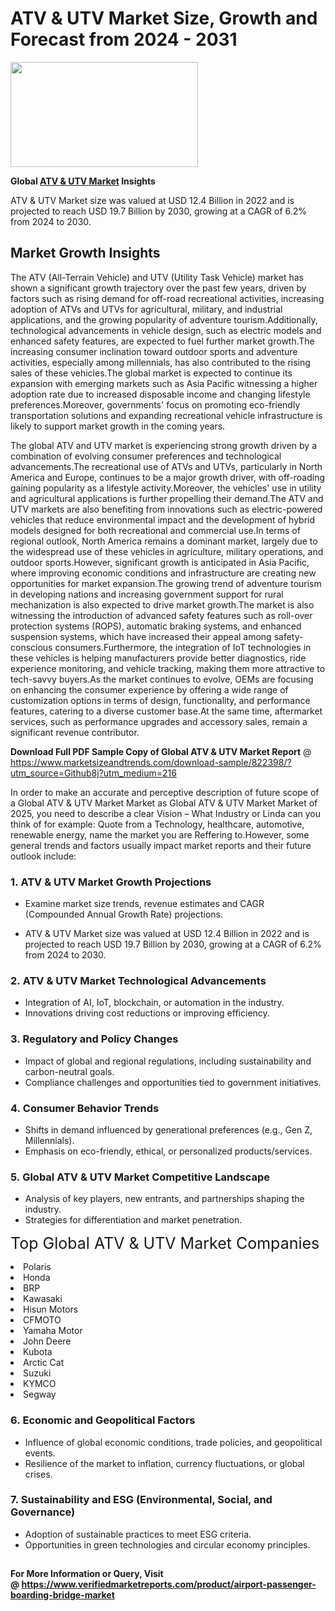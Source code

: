 <H1>ATV & UTV Market Size, Growth and Forecast from 2024 - 2031</H1><img class="aligncenter size-medium wp-image-584254" src="https://thirdeyenews.in/wp-content/uploads/2024/09/Global-Market-Research-300x168.jpeg" alt="" width="300" height="168" /><p><strong>Global&nbsp;<a href="https://www.marketsizeandtrends.com/download-sample/822398/?utm_source=Github8j?utm_medium=216">ATV & UTV Market</a> Insights</strong></p><p>ATV & UTV Market size was valued at USD 12.4 Billion in 2022 and is projected to reach USD 19.7 Billion by 2030, growing at a CAGR of 6.2% from 2024 to 2030.</p><p><h2>Market Growth Insights</h2> <p>The ATV (All-Terrain Vehicle) and UTV (Utility Task Vehicle) market has shown a significant growth trajectory over the past few years, driven by factors such as rising demand for off-road recreational activities, increasing adoption of ATVs and UTVs for agricultural, military, and industrial applications, and the growing popularity of adventure tourism.Additionally, technological advancements in vehicle design, such as electric models and enhanced safety features, are expected to fuel further market growth.The increasing consumer inclination toward outdoor sports and adventure activities, especially among millennials, has also contributed to the rising sales of these vehicles.The global market is expected to continue its expansion with emerging markets such as Asia Pacific witnessing a higher adoption rate due to increased disposable income and changing lifestyle preferences.Moreover, governments' focus on promoting eco-friendly transportation solutions and expanding recreational vehicle infrastructure is likely to support market growth in the coming years.</p> <p>The global ATV and UTV market is experiencing strong growth driven by a combination of evolving consumer preferences and technological advancements.The recreational use of ATVs and UTVs, particularly in North America and Europe, continues to be a major growth driver, with off-roading gaining popularity as a lifestyle activity.Moreover, the vehicles' use in utility and agricultural applications is further propelling their demand.The ATV and UTV markets are also benefiting from innovations such as electric-powered vehicles that reduce environmental impact and the development of hybrid models designed for both recreational and commercial use.In terms of regional outlook, North America remains a dominant market, largely due to the widespread use of these vehicles in agriculture, military operations, and outdoor sports.However, significant growth is anticipated in Asia Pacific, where improving economic conditions and infrastructure are creating new opportunities for market expansion.The growing trend of adventure tourism in developing nations and increasing government support for rural mechanization is also expected to drive market growth.The market is also witnessing the introduction of advanced safety features such as roll-over protection systems (ROPS), automatic braking systems, and enhanced suspension systems, which have increased their appeal among safety-conscious consumers.Furthermore, the integration of IoT technologies in these vehicles is helping manufacturers provide better diagnostics, ride experience monitoring, and vehicle tracking, making them more attractive to tech-savvy buyers.As the market continues to evolve, OEMs are focusing on enhancing the consumer experience by offering a wide range of customization options in terms of design, functionality, and performance features, catering to a diverse customer base.At the same time, aftermarket services, such as performance upgrades and accessory sales, remain a significant revenue contributor.<p><span class=""><strong>Download Full PDF Sample Copy of Global ATV & UTV Market Report</strong> @ <a href="https://www.marketsizeandtrends.com/download-sample/822398/?utm_source=Github8j?utm_medium=216" target="_blank">https://www.marketsizeandtrends.com/download-sample/822398/?utm_source=Github8j?utm_medium=216</a></span></p><p>In order to make an accurate and perceptive description of future scope of a Global&nbsp;ATV & UTV Market Market as Global&nbsp;ATV & UTV Market Market of 2025, you need to describe a clear Vision &ndash; What Industry or Linda can you think of for example: Quote from a Technology, healthcare, automotive, renewable energy, name the market you are Reffering to.However, some general trends and factors usually impact market reports and their future outlook include:</p><h3>1.&nbsp;<strong>ATV & UTV Market Growth Projections</strong></h3><ul><li>Examine market size trends, revenue estimates and CAGR (Compounded Annual Growth Rate) projections.</li><li><p>ATV & UTV Market size was valued at USD 12.4 Billion in 2022 and is projected to reach USD 19.7 Billion by 2030, growing at a CAGR of 6.2% from 2024 to 2030.</p></li></ul><h3>2.&nbsp;<strong>ATV & UTV Market Technological Advancements</strong></h3><ul><li>Integration of AI, IoT, blockchain, or automation in the industry.</li><li>Innovations driving cost reductions or improving efficiency.</li></ul><h3>3.&nbsp;<strong>Regulatory and Policy Changes</strong></h3><ul><li>Impact of global and regional regulations, including sustainability and carbon-neutral goals.</li><li>Compliance challenges and opportunities tied to government initiatives.</li></ul><h3>4.&nbsp;<strong>Consumer Behavior Trends</strong></h3><ul><li>Shifts in demand influenced by generational preferences (e.g., Gen Z, Millennials).</li><li>Emphasis on eco-friendly, ethical, or personalized products/services.</li></ul><h3>5.&nbsp;<strong>Global ATV & UTV Market Competitive Landscape</strong></h3><ul><li>Analysis of key players, new entrants, and partnerships shaping the industry.</li><li>Strategies for differentiation and market penetration.</li></ul><p data-pm-slice="1 1 []"><span style="color: inherit; font-family: inherit; font-size: 25px;">Top Global ATV & UTV Market Companies</span></p><div class="" data-test-id=""><p><li>Polaris</li><li> Honda</li><li> BRP</li><li> Kawasaki</li><li> Hisun Motors</li><li> CFMOTO</li><li> Yamaha Motor</li><li> John Deere</li><li> Kubota</li><li> Arctic Cat</li><li> Suzuki</li><li> KYMCO</li><li> Segway</li></p></div><h3>6.&nbsp;<strong>Economic and Geopolitical Factors</strong></h3><ul><li>Influence of global economic conditions, trade policies, and geopolitical events.</li><li>Resilience of the market to inflation, currency fluctuations, or global crises.</li></ul><h3>7.&nbsp;<strong>Sustainability and ESG (Environmental, Social, and Governance)</strong></h3><ul><li>Adoption of sustainable practices to meet ESG criteria.</li><li>Opportunities in green technologies and circular economy principles.</li></ul><h2><strong style="font-size: 14px;">For More Information or Query, Visit @&nbsp;</strong><a style="background-color: #ffffff; font-size: 14px;" href="https://www.marketsizeandtrends.com/report/atv-utv-market/" target="_blank">https://www.verifiedmarketreports.com/product/airport-passenger-boarding-bridge-market</a></h2>